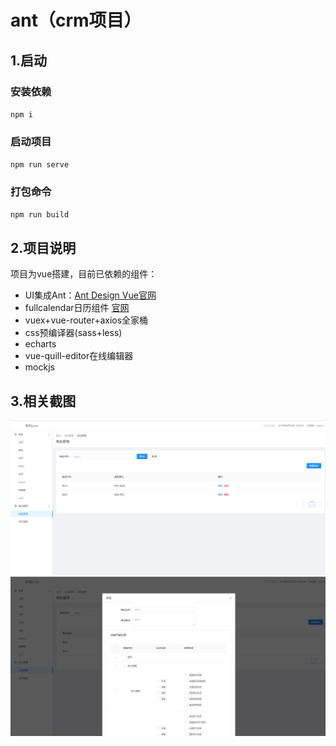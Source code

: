 # ant（crm项目）

## 1.启动
### 安装依赖
`npm i`
### 启动项目
`npm run serve`
### 打包命令
`npm run build`

## 2.项目说明
项目为vue搭建，目前已依赖的组件：
* UI集成Ant：[Ant Design Vue官网](https://vue.ant.design/docs/vue/introduce-cn/)
* fullcalendar日历组件 [官网](https://fullcalendar.io/)
* vuex+vue-router+axios全家桶
* css预编译器(sass+less)
* echarts
* vue-quill-editor在线编辑器
* mockjs

## 3.相关截图
![crm1](./images/crm1.png "")
![crm1](./images/crm2.png "")
